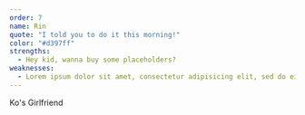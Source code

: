 ```yaml
---
order: 7
name: Rin
quote: "I told you to do it this morning!"
color: "#d397ff"
strengths:
  - Hey kid, wanna buy some placeholders?
weaknesses:
  - Lorem ipsum dolor sit amet, consectetur adipisicing elit, sed do eiusmod tempor incididunt ut labore et dolore magna aliqua.
---
```


Ko's Girlfriend
